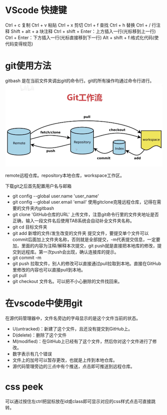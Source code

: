 # VScode 快捷键

Ctrl + c 复制
Ctrl + v 粘贴
Ctrl + x 剪切
Ctrl + f 查找
Ctrl + h 替换
Ctrl + / 行注释
Shift + alt + a 块注释
Ctrl + shift + Enter：上方插入一行(光标移到上一行)
Ctrl + Enter：下方插入一行(光标直接移到下一行)
Alt + shift + f:格式化代码(使代码变得规范)

# git使用方法
gitbash 是在当前文件夹调出git的命令行。git的所有操作均通过命令行进行。
<img src = "Learning_notes/images/git.png"/>

remote远程仓库。repository本地仓库，workspace工作区。

下载git之后首先配置用户名与邮箱
* git config --global user.name 'user_name'
* git config --global user.email 'email'
使用gitclone克隆远程仓库，记得在需要的文件夹内gitbash
* git clone 'GitHub仓库的URL'
上传文件，注意git命令行里的文件夹地址是否正确，输入一段文件名后使用TAB系统会自动补全文件夹名称。
* git cd 目标文件夹
* git add 新增的文件/发生改变的文件夹
提交文件，要提交单个文件可以commit后面加上文件夹名称，否则就是全部提交，-m代表提交信息，一定要加，里面的内容为注释/解释本次提交，git push就是直接把本地库的修改，提交到远程库。第一次push会出现，确认连接库的提示。
* git commit -m 
* git push
拉取文件，别人的修改可以直接通过pull拉取到本地。直接在GitHub里修改的内容也可以直接pull到本地。
* git pull
* git checkout 文件名。可以把不小心删除的文件找回来。

# 在vscode中使用git
在源代码管理器中，文件名旁边的字母显示的是这个文件当前的状态。

* U(untracked)：新建了这个文件，且还没有提交到GitHub上。
* D(delete)：删除了这个文件
* M(modified)：在GitHub上已经有了这个文件，然后你对这个文件进行了修改。
* 数字表示有几个错误
* 文件上的加号可以暂存更改，也就是上传到本地仓库。
* 源代码管理旁边的三点中有个推送，点击即可推送到远程仓库。


# css peek
可以通过按住左ctrl把鼠标放在id或class即可显示对应的css样式点击可直接跳转。


